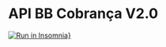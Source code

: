 # API BB Cobrança V2.0

[![Run in Insomnia}](https://insomnia.rest/images/run.svg)](https://insomnia.rest/run/?label=API%20BB%20Cobran%C3%A7a%20V2.0&uri=https%3A%2F%2Fraw.githubusercontent.com%2FSidneyPellegrini%2FAPI-BB-Cobranca%2Fmaster%2FAPI%2520BB%2520Cobran%25C3%25A7a%2520V2.0.json)
